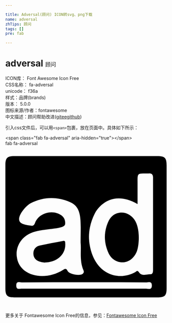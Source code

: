 ```yaml
---

title: Adversal(顾问) ICON转svg、png下载
name: adversal
zhTips: 顾问
tags: []
pre: fab

---
```


# adversal  <small style="font-size: 60%;font-weight: 100">顾问</small>


<div class="detail-page">
<p>
<span>
ICON库：
<span class="badge-secondary badge">Font Awesome Icon Free</span> 
</span>
<br/>
<span>
CSS名称：
<span class="badge-secondary badge">fa-adversal</span> 
</span>
<br/>
<span>
unicode：
<span class="badge-secondary badge">f36a</span> 
<copy-btn content='f36a' btn-title=""></copy-btn>
<copy-btn :content='String.fromCodePoint(parseInt("f36a", 16))' btn-title="复制U"></copy-btn>
</span><br/><span>样式：<span class="badge-light badge">品牌(brands)</span></span>
<br/>
<span>
版本：
<span class="badge-secondary badge">5.0.0</span> 
</span>
<br/>
<span>图标来源/作者：<span class="badge-light badge">fontawesome</span></span> 
<br/>
<span class="zh-detail">中文描述：<span class="badge-primary badge">顾问</span><span class="help-link"><span>帮助改进</span>(<a href="https://gitee.com/liuwave/icon-helper/edit/master/json/fontawesome/brands/adversal.json" target="_blank" rel="noopener noreferrer">gitee</a><a href="https://github.com/liuwave/icon-helper/edit/master/json/fontawesome/brands/adversal.json" target="_blank" rel="noopener noreferrer">github</a></span>)</span><br/>
</p>
</div>
<div class="alert alert-dark">
  <i class="fab fa-adversal fa-xs"></i>
  <i class="fab fa-adversal fa-sm"></i>
  <i class="fab fa-adversal fa-lg"></i>
  <i class="fab fa-adversal fa-2x"></i>
  <i class="fab fa-adversal fa-3x"></i>
  <i class="fab fa-adversal fa-5x"></i>
  <i class="fab fa-adversal fa-7x"></i>
</div>
<div>
  <p>引入css文件后，可以用<code>&lt;span&gt;</code>包裹，放在页面中。具体如下所示：    
  </p>
  <div class="alert alert-primary" style="font-size: 14px">
    &lt;span class="fab fa-adversal" aria-hidden="true"&gt;&lt;/span&gt;
    <copy-btn content='<span class="fab fa-adversal" aria-hidden="true"></span>'></copy-btn>
  </div>
  <div class="alert alert-secondary">
    <i class="fab fa-adversal"
    style="font-size: 24px"
    aria-hidden="true"></i> fab fa-adversal
    <copy-btn content="fab fa-adversal" btn-title="复制图标名称"></copy-btn>
  </div>
</div>
<div id="svg" class="svg-wrap">
<svg xmlns="http://www.w3.org/2000/svg" viewBox="0 0 512 512"><path d="M482.1 32H28.7C5.8 32 0 37.9 0 60.9v390.2C0 474.4 5.8 480 28.7 480h453.4c24.4 0 29.9-5.2 29.9-29.7V62.2c0-24.6-5.4-30.2-29.9-30.2zM178.4 220.3c-27.5-20.2-72.1-8.7-84.2 23.4-4.3 11.1-9.3 9.5-17.5 8.3-9.7-1.5-17.2-3.2-22.5-5.5-28.8-11.4 8.6-55.3 24.9-64.3 41.1-21.4 83.4-22.2 125.3-4.8 40.9 16.8 34.5 59.2 34.5 128.5 2.7 25.8-4.3 58.3 9.3 88.8 1.9 4.4.4 7.9-2.7 10.7-8.4 6.7-39.3 2.2-46.6-7.4-1.9-2.2-1.8-3.6-3.9-6.2-3.6-3.9-7.3-2.2-11.9 1-57.4 36.4-140.3 21.4-147-43.3-3.1-29.3 12.4-57.1 39.6-71 38.2-19.5 112.2-11.8 114-30.9 1.1-10.2-1.9-20.1-11.3-27.3zm286.7 222c0 15.1-11.1 9.9-17.8 9.9H52.4c-7.4 0-18.2 4.8-17.8-10.7.4-13.9 10.5-9.1 17.1-9.1 132.3-.4 264.5-.4 396.8 0 6.8 0 16.6-4.4 16.6 9.9zm3.8-340.5v291c0 5.7-.7 13.9-8.1 13.9-12.4-.4-27.5 7.1-36.1-5.6-5.8-8.7-7.8-4-12.4-1.2-53.4 29.7-128.1 7.1-144.4-85.2-6.1-33.4-.7-67.1 15.7-100 11.8-23.9 56.9-76.1 136.1-30.5v-71c0-26.2-.1-26.2 26-26.2 3.1 0 6.6.4 9.7 0 10.1-.8 13.6 4.4 13.6 14.3-.1.2-.1.3-.1.5zm-51.5 232.3c-19.5 47.6-72.9 43.3-90 5.2-15.1-33.3-15.5-68.2.4-101.5 16.3-34.1 59.7-35.7 81.5-4.8 20.6 28.8 14.9 84.6 8.1 101.1zm-294.8 35.3c-7.5-1.3-33-3.3-33.7-27.8-.4-13.9 7.8-23 19.8-25.8 24.4-5.9 49.3-9.9 73.7-14.7 8.9-2 7.4 4.4 7.8 9.5 1.4 33-26.1 59.2-67.6 58.8z"/></svg>
</div>
<detail full-name='fa-adversal'></detail>
    
<div><p>更多关于  Fontawesome Icon Free的信息，参见：<a target="_blank" href="https://iconhelper.cn/fontawesome.html">Fontawesome Icon Free</a>
</p></div>

